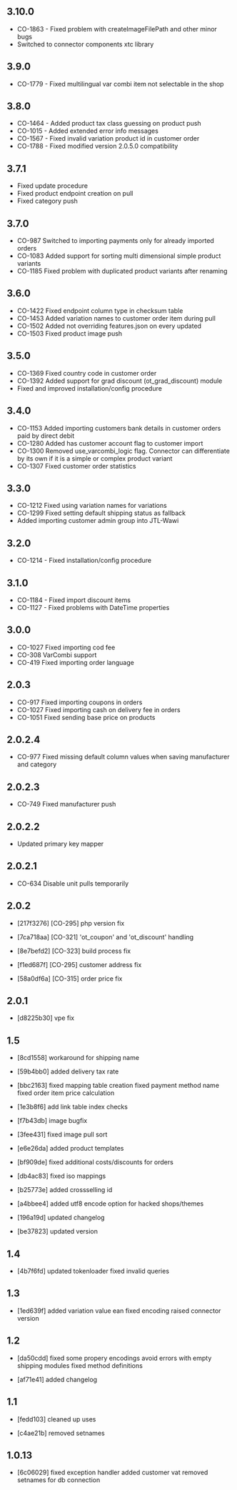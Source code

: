 3.10.0
------
- CO-1863 - Fixed problem with createImageFilePath and other minor bugs
- Switched to connector components xtc library

3.9.0
-----
- CO-1779 - Fixed multilingual var combi item not selectable in the shop

3.8.0
-----
- CO-1464 - Added product tax class guessing on product push
- CO-1015 - Added extended error info messages
- CO-1567 - Fixed invalid variation product id in customer order
- CO-1788 - Fixed modified version 2.0.5.0 compatibility

3.7.1
-----
- Fixed update procedure
- Fixed product endpoint creation on pull
- Fixed category push

3.7.0
-----
- CO-987  Switched to importing payments only for already imported orders
- CO-1083 Added support for sorting multi dimensional simple product variants
- CO-1185 Fixed problem with duplicated product variants after renaming

3.6.0
-----
- CO-1422 Fixed endpoint column type in checksum table
- CO-1453 Added variation names to customer order item during pull
- CO-1502 Added not overriding features.json on every updated
- CO-1503 Fixed product image push

3.5.0
-----
- CO-1369 Fixed country code in customer order
- CO-1392 Added support for grad discount (ot_grad_discount) module
- Fixed and improved installation/config procedure

3.4.0
-----
- CO-1153 Added importing customers bank details in customer orders paid by direct debit
- CO-1280 Added has customer account flag to customer import
- CO-1300 Removed use_varcombi_logic flag. Connector can differentiate by its own if it is a simple or complex product variant
- CO-1307 Fixed customer order statistics

3.3.0
-----
- CO-1212 Fixed using variation names for variations
- CO-1299 Fixed setting default shipping status as fallback
- Added importing customer admin group into  JTL-Wawi

3.2.0
-----
- CO-1214 - Fixed installation/config procedure 

3.1.0
-----
- CO-1184 - Fixed import discount items
- CO-1127 - Fixed problems with DateTime properties

3.0.0
-----
- CO-1027 Fixed importing cod fee
- CO-308 VarCombi support
- CO-419 Fixed importing order language

2.0.3
-----
- CO-917  Fixed importing coupons in orders
- CO-1027 Fixed importing cash on delivery fee in orders
- CO-1051 Fixed sending base price on products

2.0.2.4
-----
 - CO-977 Fixed missing default column values when saving manufacturer and category
 
2.0.2.3
-----
 - CO-749 Fixed manufacturer push
 
2.0.2.2
 -----
 - Updated primary key mapper

2.0.2.1
-----
 - CO-634 Disable unit pulls temporarily

2.0.2
-----
- [217f3276] [CO-295]
  php version fix
  
- [7ca718aa] [CO-321]
  'ot_coupon' and 'ot_discount' handling
  
- [8e7befd2] [CO-323]
  build process fix
  
- [f1ed687f] [CO-295]
  customer address fix
  
- [58a0df6a] [CO-315]
  order price fix

2.0.1
-----
- [d8225b30]
  vpe fix

1.5
------
- [8cd1558]
  workaround for shipping name

- [59b4bb0]
  added delivery tax rate

- [bbc2163]
  fixed mapping table creation
  fixed payment method name
  fixed order item price calculation

- [1e3b8f6]
  add link table index checks

- [f7b43db]
  image bugfix

- [3fee431]
  fixed image pull sort

- [e6e26da]
  added product templates

- [bf909de]
  fixed additional costs/discounts for orders

- [db4ac83]
  fixed iso mappings

- [b25773e]
  added crossselling id

- [a4bbee4]
  added utf8 encode option for hacked shops/themes

- [196a19d]
  updated changelog

- [be37823]
  updated version

1.4
------
- [4b7f6fd]
  updated tokenloader
  fixed invalid queries

1.3
------
- [1ed639f]
  added variation value ean
  fixed encoding
  raised connector version

1.2
------
- [da50cdd]
  fixed some propery encodings
  avoid errors with empty shipping modules
  fixed method definitions

- [af71e41]
  added changelog

1.1
------
- [fedd103]
  cleaned up uses

- [c4ae21b]
  removed setnames

1.0.13
------
- [6c06029]
  fixed exception handler
  added customer vat
  removed setnames for db connection

